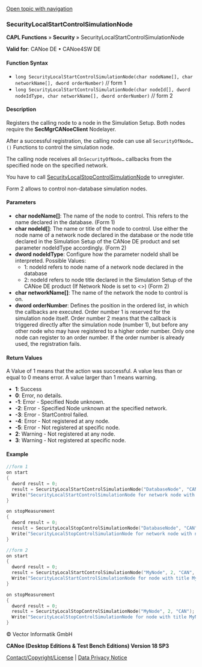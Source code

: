 [Open topic with navigation](../../../../../CANoeDEFamily.htm#Topics/CAPLFunctions/Security/Functions/CAPLfunctionSecurityLocalStartControlSimulationNode.md)

### SecurityLocalStartControlSimulationNode

**CAPL Functions** » **Security** » SecurityLocalStartControlSimulationNode

**Valid for**: CANoe DE • CANoe4SW DE

#### Function Syntax

- `long SecurityLocalStartControlSimulationNode(char nodeName[], char networkName[], dword orderNumber)` // form 1
- `long SecurityLocalStartControlSimulationNode(char nodeId[], dword nodeIdType, char networkName[], dword orderNumber)` // form 2

#### Description

Registers the calling node to a node in the Simulation Setup. Both nodes require the **SecMgrCANoeClient** Nodelayer.

After a successful registration, the calling node can use all `SecurityOfNode…()` Functions to control the simulation node.

The calling node receives all `OnSecurityOfNode…` callbacks from the specified node on the specified network.

You have to call [SecurityLocalStopControlSimulationNode](CAPLfunctionSecurityLocalStopControlSimulationNode.md) to unregister.

Form 2 allows to control non-database simulation nodes.

#### Parameters

- **char nodeName[]**: The name of the node to control. This refers to the name declared in the database. (Form 1)
- **char nodeId[]**: The name or title of the node to control. Use either the node name of a network node declared in the database or the node title declared in the Simulation Setup of the CANoe DE product and set parameter nodeIdType accordingly. (Form 2)
- **dword nodeIdType**: Configure how the parameter nodeId shall be interpreted. Possible Values:
  - 1: nodeId refers to node name of a network node declared in the database
  - 2: nodeId refers to node title declared in the Simulation Setup of the CANoe DE product (If Network Node is set to <<default>>) (Form 2)
- **char networkName[]**: The name of the network the node to control is on.
- **dword orderNumber**: Defines the position in the ordered list, in which the callbacks are executed. Order number 1 is reserved for the simulation node itself. Order number 2 means that the callback is triggered directly after the simulation node (number 1), but before any other node who may have registered to a higher order number. Only one node can register to an order number. If the order number is already used, the registration fails.

#### Return Values

A Value of 1 means that the action was successful. A value less than or equal to 0 means error. A value larger than 1 means warning.

- **1**: Success
- **0**: Error, no details.
- **-1**: Error - Specified Node unknown.
- **-2**: Error - Specified Node unknown at the specified network.
- **-3**: Error - StartControl failed.
- **-4**: Error - Not registered at any node.
- **-5**: Error - Not registered at specific node.
- **2**: Warning - Not registered at any node.
- **3**: Warning - Not registered at specific node.

#### Example

```c
//form 1
on start
{
  dword result = 0;
  result = SecurityLocalStartControlSimulationNode("DatabaseNode", "CAN", 2);
  Write("SecurityLocalStartControlSimulationNode for network node with name DatabaseNode returned %i", result);
}

on stopMeasurement
{
  dword result = 0;
  result = SecurityLocalStopControlSimulationNode("DatabaseNode", "CAN");
  Write("SecurityLocalStopControlSimulationNode for network node with name DatabaseNode returned %i", result);
}

//form 2
on start
{
  dword result = 0;
  result = SecurityLocalStartControlSimulationNode("MyNode", 2, "CAN", 2); //Use the node title, if the node is not declared in the database (Network Node is set to <<default>>)
  Write("SecurityLocalStartControlSimulationNode for node with title MyNode returned %i", result);
}

on stopMeasurement
{
  dword result = 0;
  result = SecurityLocalStopControlSimulationNode("MyNode", 2, "CAN"); //Use the node title, if the node is not declared in the database (Network Node is set to <<default>>)
  Write("SecurityLocalStopControlSimulationNode for node with title MyNode returned %i", result);
}
```

© Vector Informatik GmbH

**CANoe (Desktop Editions & Test Bench Editions) Version 18 SP3**

[Contact/Copyright/License](../../../Shared/ContactCopyrightLicense.md) | [Data Privacy Notice](https://www.vector.com/int/en/company/get-info/privacy-policy/)